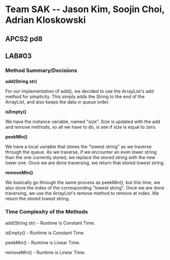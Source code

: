 # Team SAK -- Jason Kim, Soojin Choi, Adrian Kloskowski
## APCS2 pd8
## LAB#03

### Method Summary/Decisions
<p><b> add(String str) </b></p>
<p> For our implementation of add(), we decided to use the ArrayList's add method for simplicity. This simply adds the String to the end of the ArrayList, and also keeps the data in queue order. </p>

<p><b> isEmpty() </b></p>
<p> We have the instance variable, named "size". Size is updated with the add and remove methods, so all we have to do, is see if size is equal to zero. </p>

<p><b> peekMin() </b></p>
<p> We have a local variable that stores the "lowest string" as we traverse through the queue. As we traverse, if we encounter an even lower string than the one currently stored, we replace the stored string with the new lower one. Once we are done traversing, we return that stored lowest string. </p>

<p><b> removeMin() </b></p> 
<p> We basically go through the same process as peekMin(), but this time, we also store the index of the corresponding "lowest string". Once we are done traversing, we use the ArrayList's remove method to remove at index. We return the stored lowest string. </p>

### Time Complexity of the Methods
<p> add(String str) 
- Runtime is Constant Time.
</p>

<p> isEmpty() 
- Runtime is Constant Time.
</p>

<p> peekMin() 
- Runtime is Linear Time.
</p>

<p> removeMin() 
- Runtime is Linear Time.
</p>


